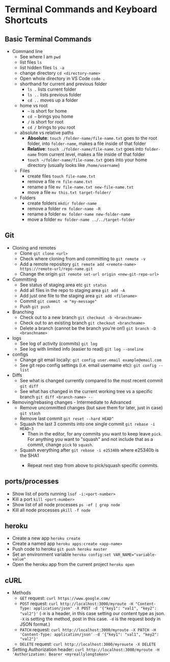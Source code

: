 # Terminal Commands and Keyboard Shortcuts

## Basic Terminal Commands
- Command line
  - See where I am `pwd`
  - list files `ls`
  - list hidden files `ls -a`
  - change directory `cd <directory-name>`
  - Open whole directory in VS Code `code .`
  - shorthand for current and previous folder
    - `ls .` lists current folder
    - `ls ..` lists previous folder
    - `cd ..` moves up a folder
  - home vs root
    - `~` is short for home
    - `cd ~` brings you home
    - `/` is short for root
    - `cd /` brings to you root
  - absolute vs relative paths
    - **Absolute**: `touch /folder-name/file-name.txt` goes to the root folder, into `folder-name`, makes a file inside of that folder
    - **Relative**: `touch ./folder-name/file-name.txt` goes into `folder-name` from current level, makes a file inside of that folder
    - `touch ~/folder-name/file-name.txt` goes into your home directory (usually looks like `/home/username`)
  - Files
    - create files `touch file-name.txt`
    - remove a file `rm file-name.txt`
    - rename a file `mv file-name.txt new-file-name.txt`
    - move a file `mv this.txt target-folder/`
  - Folders
    - create folders `mkdir folder-name`
    - remove a folder `rm folder-name -R`
    - rename a folder `mv folder-name new-folder-name`
    - move a folder `mv folder-name ../../target-folder`

## Git
- Cloning and remotes
  - Clone `git clone <url>`
  - Check where cloning from and committing to `git remote -v`
  - Add a remote repository  `git remote add <remote-name> https://remote-url/repo-name.git`
  - Change the origin `git remote set-url origin <new-git-repo-url>`
- Committing
  - See status of staging area etc `git status`
  - Add all files in the repo to staging area `git add -A`
  - Add just one file to the staging area `git add <filename>`
  - Commit `git commit -m "my-message"`
  - Push `git push`
- Branching
  - Check out to a new branch `git checkout -b <branchname>`
  - Check out to an existing branch `git checkout <branchname>`
  - Delete a branch (cannot be the branch you're on!) `git branch -D <branchname>`
- logs
  - See log of activity (commits) `git log`
  - See log with limited info (easier to read) `git log --oneline`
- configs
  - Change git email locally: `git config user.email example@email.com`
  - See git repo config settings (i.e. email username etc): `git config --list`
- Diffs
  - See what is changed currently compared to the most recent commit `git diff`
  - See what has changed in the current working tree vs a specific branch `git diff <branch-name> --`
- Removing/rebasing changes - Intermediate to Advanced
  - Remove uncommitted changes (but save them for later, just in case) `git stash`
  - Remove last commit `git reset --hard HEAD^`
  - Squash the last 3 commits into one single commit `git rebase -i HEAD~3`
    - Then in the editor, for any commits you want to keep leave `pick`. For anything you want to "squash" and not include that as a commit, change `pick` to `squash`.
  - Squash everything after <SHA1> `git rebase -i e25340b` where e25340b is the SHA1
    - Repeat next step from above to pick/squash specific  commits.

## ports/processes
- Show list of ports running `lsof -i:<port-number>`
- Kill a port `kill <port-number>`
- Show list of all node processes `ps -ef | grep node`
- Kill all node processes `pkill -f node`

## heroku
- Create a new app `heroku create`
- Create a named app `heroku apps:create <app-name>`
- Push code to heroku `git push heroku master`
- Set an environment variable `heroku config:set VAR_NAME="variable-value"`
- Open the heroku app from the current project `heroku open`

## cURL
- Methods
  - `GET` request: `curl https://www.google.com/`
  - `POST` request: `curl http://localhost:3000/myroute -H "Content-Type: application/json" -X POST -d '{"key1": "val1", "key2": "val2"}'` (`-H` is a header, in this case setting our content type as json. `-X` is setting the method, post in this case. `-d` is the request body in JSON format.)
  - `PATCH` request: `curl http://localhost:3000/myroute -X PATCH -H 'Content-Type: application/json' -d '{"key1": "val1", "key2": "val2"}'`
  - `DELETE` request: `curl http://localhost:3000/myrouote -X DELETE`
- Setting Authorization header: `curl http://localhost:3000/myroute -H 'Authorization: Bearer <myreallylongtoken>'`